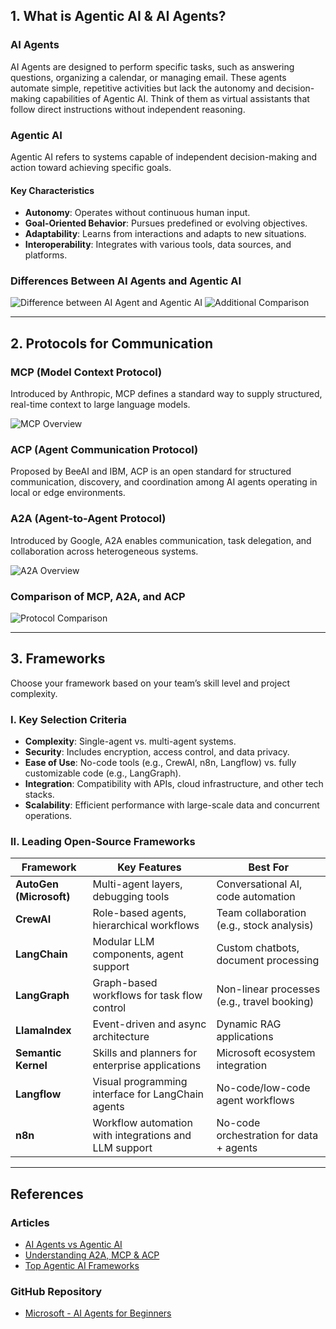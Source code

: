 ## 1. What is Agentic AI & AI Agents?

### AI Agents

AI Agents are designed to perform specific tasks, such as answering questions, organizing a calendar, or managing email. These agents automate simple, repetitive activities but lack the autonomy and decision-making capabilities of Agentic AI. Think of them as virtual assistants that follow direct instructions without independent reasoning.

### Agentic AI

Agentic AI refers to systems capable of independent decision-making and action toward achieving specific goals.

#### Key Characteristics

* **Autonomy**: Operates without continuous human input.
* **Goal-Oriented Behavior**: Pursues predefined or evolving objectives.
* **Adaptability**: Learns from interactions and adapts to new situations.
* **Interoperability**: Integrates with various tools, data sources, and platforms.

### Differences Between AI Agents and Agentic AI

![Difference between AI Agent and Agentic AI](images/image-4.png)
![Additional Comparison](images/image.png)

---

## 2. Protocols for Communication

### MCP (Model Context Protocol)

Introduced by Anthropic, MCP defines a standard way to supply structured, real-time context to large language models.

![MCP Overview](images/image-2.png)

### ACP (Agent Communication Protocol)

Proposed by BeeAI and IBM, ACP is an open standard for structured communication, discovery, and coordination among AI agents operating in local or edge environments.

### A2A (Agent-to-Agent Protocol)

Introduced by Google, A2A enables communication, task delegation, and collaboration across heterogeneous systems.

![A2A Overview](images/image-3.png)

### Comparison of MCP, A2A, and ACP

![Protocol Comparison](images/image-1.png)

---

## 3. Frameworks

Choose your framework based on your team’s skill level and project complexity.

### I. Key Selection Criteria

* **Complexity**: Single-agent vs. multi-agent systems.
* **Security**: Includes encryption, access control, and data privacy.
* **Ease of Use**: No-code tools (e.g., CrewAI, n8n, Langflow) vs. fully customizable code (e.g., LangGraph).
* **Integration**: Compatibility with APIs, cloud infrastructure, and other tech stacks.
* **Scalability**: Efficient performance with large-scale data and concurrent operations.

### II. Leading Open-Source Frameworks

| Framework               | Key Features                                          | Best For                                    |
| ----------------------- | ----------------------------------------------------- | ------------------------------------------- |
| **AutoGen (Microsoft)** | Multi-agent layers, debugging tools                   | Conversational AI, code automation          |
| **CrewAI**              | Role-based agents, hierarchical workflows             | Team collaboration (e.g., stock analysis)   |
| **LangChain**           | Modular LLM components, agent support                 | Custom chatbots, document processing        |
| **LangGraph**           | Graph-based workflows for task flow control           | Non-linear processes (e.g., travel booking) |
| **LlamaIndex**          | Event-driven and async architecture                   | Dynamic RAG applications                    |
| **Semantic Kernel**     | Skills and planners for enterprise applications       | Microsoft ecosystem integration             |
| **Langflow**            | Visual programming interface for LangChain agents     | No-code/low-code agent workflows            |
| **n8n**                 | Workflow automation with integrations and LLM support | No-code orchestration for data + agents     |

---

## References

### Articles

* [AI Agents vs Agentic AI](https://medium.com/@elisowski/ai-agents-vs-agentic-ai-whats-the-difference-and-why-does-it-matter-03159ee8c2b4)
* [Understanding A2A, MCP & ACP](https://medium.com/@elisowski/what-every-ai-engineer-should-know-about-a2a-mcp-acp-8335a210a742)
* [Top Agentic AI Frameworks](https://www.ibm.com/think/insights/top-ai-agent-frameworks)

### GitHub Repository

* [Microsoft - AI Agents for Beginners](https://github.com/microsoft/ai-agents-for-beginners?tab=readme-ov-file)
